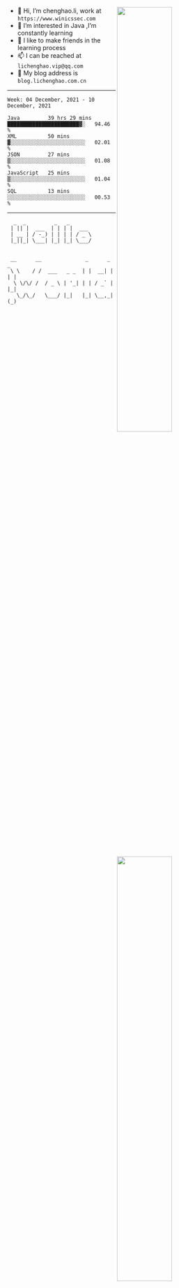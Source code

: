[<img align="right" width="50%" src="https://github-readme-stats.vercel.app/api?username=lichlaughing&show_icons=true">](https://metrics.lecoq.io/ouuan?template=classic)
- 👋 Hi, I’m chenghao.li, work at `https://www.winicssec.com`
- 👀 I’m interested in Java ,I’m constantly learning
- 💞️ I like to make friends in the learning process
- 📫 I can be reached at `lichenghao.vip@qq.com`
- 🔗 My blog address is `blog.lichenghao.com.cn`


------
<!--START_SECTION:waka-->
```text
Week: 04 December, 2021 - 10 December, 2021

Java         39 hrs 29 mins  ███████████████████████▓░   94.46 % 
XML          50 mins         ▓░░░░░░░░░░░░░░░░░░░░░░░░   02.01 % 
JSON         27 mins         ▒░░░░░░░░░░░░░░░░░░░░░░░░   01.08 % 
JavaScript   25 mins         ▒░░░░░░░░░░░░░░░░░░░░░░░░   01.04 % 
SQL          13 mins         ░░░░░░░░░░░░░░░░░░░░░░░░░   00.53 % 
```
<!--END_SECTION:waka-->

------

[<img align="right" width="50%" src="https://www.clustrmaps.com/map_v2.png?cl=ffffff&w=300&t=tt&d=o2HGaalky8OiHBxnoPq9wPYTNv7qpo8ua9FG06sBqt4&co=2d78ad&ct=ffffff">](https://github.com/lichlaughing)

```
  _  _         _   _       
 | || |  ___  | | | |  ___ 
 | __ | / -_) | | | | / _ \
 |_||_| \___| |_| |_| \___/
                           
```
```
 __      __              _      _     _ 
 \ \    / /  ___   _ _  | |  __| |   | |
  \ \/\/ /  / _ \ | '_| | | / _` |   |_|
   \_/\_/   \___/ |_|   |_| \__,_|   (_)
                                        
```
